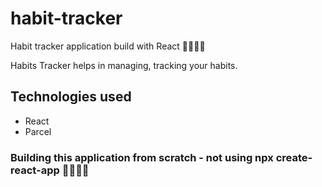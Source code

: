 # habit-tracker

Habit tracker application build with React 🚀🚀🚀🚀

Habits Tracker helps in managing, tracking your habits.

## Technologies used 
- React
- Parcel

### Building this application from scratch - not using npx create-react-app 🚀🚀🚀🚀

